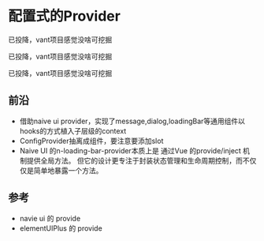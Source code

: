# 配置式的Provider

已投降，vant项目感觉没啥可挖掘

已投降，vant项目感觉没啥可挖掘

已投降，vant项目感觉没啥可挖掘

## 前沿

* 借助naive ui provider，实现了message,dialog,loadingBar等通用组件以hooks的方式植入子层级的context
* ConfigProvider抽离成组件，要注意要添加slot
* Naive UI 的n-loading-bar-provider本质上是 通过Vue 的provide/inject 机制提供全局方法。
但它的设计更专注于封装状态管理和生命周期控制，而不仅仅是简单地暴露一个方法。

## 参考

* navie ui 的 provide
* elementUIPlus 的 provide